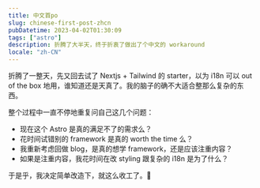 ```yaml
---
title: 中文首po
slug: chinese-first-post-zhcn
pubDatetime: 2023-04-02T01:30:09
tags: ["astro"]
description: 折腾了大半天，终于折衷了做出了个中文的 workaround
locale: "zh-CN"
---
```


折腾了一整天，先又回去试了 Nextjs + Tailwind 的 starter，以为 i18n 可以 out of the box 地用，谁知道还是天真了。我的脑子的确不大适合整那么复杂的东西。

整个过程中一直不停地重复问自己这几个问题：

- 现在这个 Astro 是真的满足不了的需求么？
- 花时间试错别的 framework 是真的 worth the time 么？
- 我重新考虑回做 blog，是真的想学 framework，还是应该注重内容？
- 如果是注重内容，我花时间在改 styling 跟复杂的 i18n 是为了什么？

于是乎，我决定简单改造下，就这么收工了。🎉
